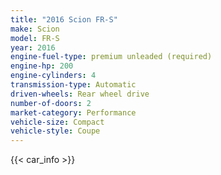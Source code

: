 ```yaml
---
title: "2016 Scion FR-S"
make: Scion
model: FR-S
year: 2016
engine-fuel-type: premium unleaded (required)
engine-hp: 200
engine-cylinders: 4
transmission-type: Automatic
driven-wheels: Rear wheel drive
number-of-doors: 2
market-category: Performance
vehicle-size: Compact
vehicle-style: Coupe
---
```


{{< car_info >}}
